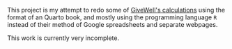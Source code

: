 This project is my attempt to redo some of [GiveWell's calculations](https://docs.google.com/spreadsheets/d/1WqNL0PEA4cT470ALp0nItEEU8gM_IlhVNIJK1GqnFVE/edit?usp=sharing) using the format of an Quarto book, and mostly using the programming language `R` instead of their method of Google spreadsheets and separate webpages.

This work is currently very incomplete.
